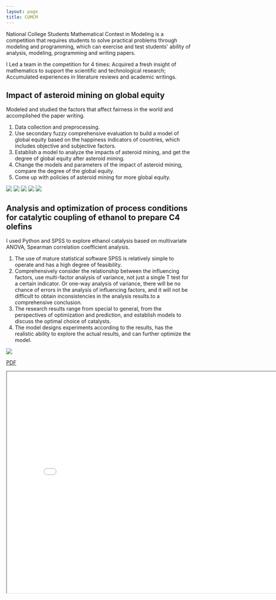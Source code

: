 ```yaml
---
layout: page
title: CUMCM
---
```


National College Students Mathematical Contest in Modeling is a competition that requires students to solve practical problems through modeling and programming, which can exercise and test students' ability of analysis, modeling, programming and writing papers. 

I Led a team in the competition for 4 times:
Acquired a fresh insight of mathematics to support the scientific and technological research;
Accumulated experiences in literature reviews and academic writings.

## Impact of asteroid mining on global equity

Modeled and studied the factors that affect fairness in the world and accomplished the paper writing.

1. Data collection and preprocessing. 
2. Use secondary fuzzy comprehensive evaluation to build a model of global equity based on 
the happiness indicators of countries, which includes objective and subjective factors. 
3. Establish a model to analyze the impacts of asteroid mining, and get the degree of global 
equity after asteroid mining. 
4. Change the models and parameters of the impact of asteroid mining, compare the degree of 
the global equity. 
5. Come up with policies of asteroid mining for more global equity.

<!-- Visualization of global equity on a map: -->

<img src="https://zuozuojia.github.io/zuojia/images/cumcm1.png">
<img src="https://zuozuojia.github.io/zuojia/images/cumcm2.png">
<img src="https://zuozuojia.github.io/zuojia/images/cumcm3.png">
<img src="https://zuozuojia.github.io/zuojia/images/cumcm4.png">
<img src="https://zuozuojia.github.io/zuojia/images/cumcm5.png">

## Analysis and optimization of process conditions for catalytic coupling of ethanol to prepare C4 olefins

I used Python and SPSS to explore ethanol catalysis based on multivariate ANOVA, Spearman correlation coefficient analysis.

1. The use of mature statistical software SPSS is relatively simple to operate and has a high degree of feasibility.
2. Comprehensively consider the relationship between the influencing factors, use multi-factor analysis of variance, not just a single T test for a certain indicator. Or one-way analysis of variance, there will be no chance of errors in the analysis of influencing factors, and it will not be difficult to obtain inconsistencies in the analysis results.to a comprehensive conclusion.
3. The research results range from special to general, from the perspectives of optimization and prediction, and establish models to discuss the optimal choice of catalysts.
4. The model designs experiments according to the results, has the realistic ability to explore the actual results, and can further optimize the model.
<img src="https://zuozuojia.github.io/zuojia/images/cumcm6.png">

<a href="1.pdf" target="_blank">PDF<a>
<iframe src="1.pdf" width="800" height="600"></iframe> 